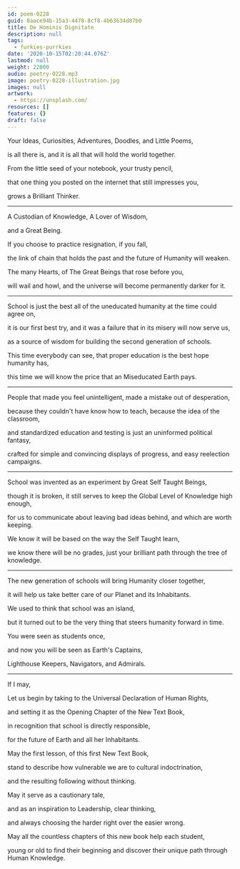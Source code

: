 ```yaml
---
id: poem-0228
guid: 8aace94b-15a3-4478-8cf8-4b63634d87b0
title: De Hominis Dignitate
description: null
tags:
  - furkies-purrkies
date: '2020-10-15T02:20:44.076Z'
lastmod: null
weight: 22800
audio: poetry-0228.mp3
image: poetry-0228-illustration.jpg
images: null
artwork:
  - https://unsplash.com/
resources: []
features: {}
draft: false
---
```


Your Ideas, Curiosities, Adventures, Doodles, and Little Poems,

is all there is, and it is all that will hold the world together.

From the little seed of your notebook, your trusty pencil,

that one thing you posted on the internet that still impresses you,

grows a Brilliant Thinker.

---

A Custodian of Knowledge, A Lover of Wisdom,

and a Great Being.

If you choose to practice resignation, if you fall,

the link of chain that holds the past and the future of Humanity will weaken.

The many Hearts, of The Great Beings that rose before you,

will wail and howl, and the universe will become permanently darker for it.

---

School is just the best all of the uneducated humanity at the time could agree on,

it is our first best try, and it was a failure that in its misery will now serve us,

as a source of wisdom for building the second generation of schools.

This time everybody can see, that proper education is the best hope humanity has,

this time we will know the price that an Miseducated Earth pays.

---

People that made you feel unintelligent, made a mistake out of desperation,

because they couldn't have know how to teach, because the idea of the classroom,

and standardized education and testing is just an uninformed political fantasy,

crafted for simple and convincing displays of progress, and easy reelection campaigns.

---

School was invented as an experiment by Great Self Taught Beings,

though it is broken, it still serves to keep the Global Level of Knowledge high enough,

for us to communicate about leaving bad ideas behind, and which are worth keeping.

We know it will be based on the way the Self Taught learn,

we know there will be no grades, just your brilliant path through the tree of knowledge.

---

The new generation of schools will bring Humanity closer together,

it will help us take better care of our Planet and its Inhabitants.

We used to think that school was an island,

but it turned out to be the very thing that steers humanity forward in time.

You were seen as students once,

and now you will be seen as Earth's Captains,

Lighthouse Keepers, Navigators, and Admirals.

---

If I may,

Let us begin by taking to the Universal Declaration of Human Rights,

and setting it as the Opening Chapter of the New Text Book,

in recognition that school is directly responsible,

for the future of Earth and all her Inhabitants.

May the first lesson, of this first New Text Book,

stand to describe how vulnerable we are to cultural indoctrination,

and the resulting following without thinking.

May it serve as a cautionary tale,

and as an inspiration to Leadership, clear thinking,

and always choosing the harder right over the easier wrong.

May all the countless chapters of this new book help each student,

young or old to find their beginning and discover their unique path through Human Knowledge.
